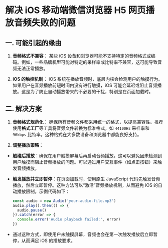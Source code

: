 # 解决 iOS 移动端微信浏览器 H5 网页播放音频失败的问题

## 一. 可能引起的缘由

1. **音频格式不兼容**：
某些 iOS 设备和浏览器可能不支持特定的音频格式或编码。例如，一些品牌机型可能对特定的采样率或比特率不兼容，这可能导致音频无法正常播放。

2. **iOS 的触控机制**：
iOS 系统在播放音频时，底层内核会检测用户的触摸行为。如果用户在音频播放前短时间内没有进行触摸，iOS 可能会延迟或阻止音频播放。这是为了防止自动播放带来的不必要的干扰，特别是在页面加载时。

## 二. 解决方案

1. **音频格式规范化**：
确保所有音频文件都采用统一的格式，以提高兼容性。推荐使用**格式工厂**等工具将音频文件转换为标准格式，如 `44100Hz` 采样率和 `96kbps` 比特率。这种格式在大多数设备和浏览器中都能良好支持。

2. **调整播放策略**：
  - **触碰后播放**：确保在用户触摸屏幕后再启动音频播放，这可以避免因未检测到用户触摸而阻止音频播放的问题。可以通过用户交互事件（如点击按钮）来触发音频播放。
  - **触发播放并立即暂停**：在页面加载时，使用原生 JavaScript 代码先触发音频播放，然后立即暂停。这种方法可以“激活”音频播放机制，从而避免 iOS 的自动播放限制。示例代码如下：

    ```js
    const audio = new Audio('your-audio-file.mp3')
    audio.play().then(() => {
      audio.pause()
    }).catch(error => {
      console.error('Audio playback failed:', error)
    })
    ```

  - 通过这种方式，即使用户未触摸屏幕，音频也会在第一次触发播放后立即暂停，从而满足 iOS 的播放要求。
